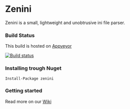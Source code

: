 # Zenini

Zenini is a small, lightweight and unobtrusive ini file parser.

### Build Status
This build is hosted on [Appveyor](http://www.appveyor.com/)

[![Build status](https://ci.appveyor.com/api/projects/status/dtbbt92nldoh2upd)](https://ci.appveyor.com/project/tommarien/zenini)

### Installing trough Nuget
```
Install-Package zenini
```

### Getting started
Read more on our [Wiki](https://github.com/tommarien/zenini/wiki)
